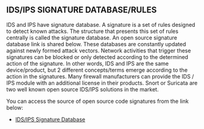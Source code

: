 ## IDS/IPS SIGNATURE DATABASE/RULES 

IDS and IPS have signature database. A signature is a set of rules designed to detect known attacks. The structure that presents this set of rules centrally is called the signature database. An open source signature database link is shared below. These databases are constantly updated against newly formed attack vectors. Network activities that trigger these signatures can be blocked or only detected according to the determined action of the signature. In other words, IDS and IPS are the same device/product, but 2 different concepts/terms emerge according to the action in the signatures. Many firewall manufacturers can provide the IDS / IPS module with an additional license in their products. Snort or Suricata are two well known open source IDS/IPS solutions in the market.


You can access the source of open source code signatures from the link below:


- [IDS/IPS Signature Database](https://rules.emergingthreats.net/open/suricata-5.0/rules/)
